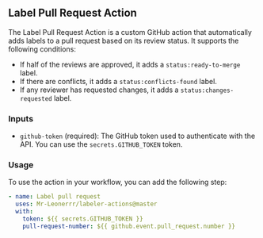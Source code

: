 ## Label Pull Request Action

The Label Pull Request Action is a custom GitHub action that automatically adds labels to a pull request based on its review status. It supports the following conditions:

- If half of the reviews are approved, it adds a `status:ready-to-merge` label.
- If there are conflicts, it adds a `status:conflicts-found` label.
- If any reviewer has requested changes, it adds a `status:changes-requested` label.

### Inputs

- `github-token` (required): The GitHub token used to authenticate with the API. You can use the `secrets.GITHUB_TOKEN` token.

### Usage

To use the action in your workflow, you can add the following step:

```yaml
- name: Label pull request
  uses: Mr-Leonerrr/labeler-actions@master
  with:
    token: ${{ secrets.GITHUB_TOKEN }}
    pull-request-number: ${{ github.event.pull_request.number }}
```